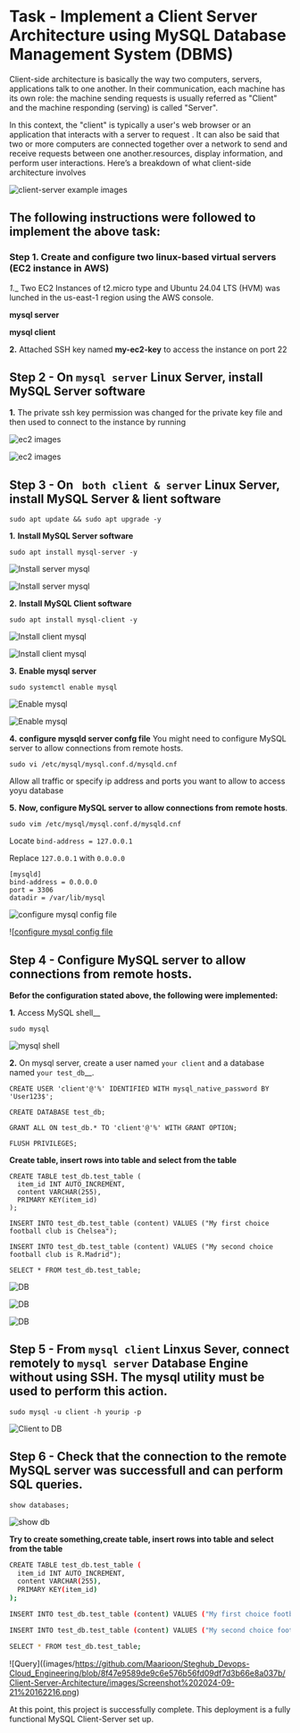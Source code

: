 # Task - Implement a Client Server Architecture using MySQL Database Management System (DBMS)

Client-side architecture is basically the way two computers, servers, applications talk to one another. In their communication, each machine has its own role: the machine sending requests is usually referred as "Client" and the machine responding (serving) is called "Server".

In this context, the "client" is typically a user's web browser or an application that interacts with a server to request . It can also be said that two or more computers are connected together over a network to send and receive requests between one another.resources, display information, and perform user interactions. Here’s a breakdown of what client-side architecture involves

![client-server example images](images/https://github.com/Maarioon/Steghub_Devops-Cloud_Engineering/blob/8f47e9589de9c6e576b56fd09df7d3b66e8a037b/Client-Server-Architecture/images/Screenshot-2024-09-21-095055.png)


## The following instructions were followed to implement the above task:

### Step 1. Create and configure two linux-based virtual servers (EC2 instance in AWS)

_1.__ Two EC2 Instances of t2.micro type and Ubuntu 24.04 LTS (HVM) was lunched in the us-east-1 region using the AWS console.

__mysql server__

__mysql client__

__2.__ Attached SSH key named __my-ec2-key__ to access the instance on port 22


## Step 2 - On ```mysql server``` Linux Server, install MySQL Server software

__1.__ The private ssh key permission was changed for the private key file and then used to connect to the instance by running

![ec2 images](https://github.com/Maarioon/Steghub_Devops-Cloud_Engineering/blob/8f47e9589de9c6e576b56fd09df7d3b66e8a037b/Client-Server-Architecture/images/Screenshot%202024-09-21%20173341.png)

![ec2 images](https://github.com/Maarioon/Steghub_Devops-Cloud_Engineering/blob/8f47e9589de9c6e576b56fd09df7d3b66e8a037b/Client-Server-Architecture/images/Screenshot%202024-09-21%20173402.png)


## Step 3 - On ``` both client & server``` Linux Server, install MySQL Server & lient software

```
sudo apt update && sudo apt upgrade -y
```

__1.__ __Install MySQL Server software__

```
sudo apt install mysql-server -y
```

![Install server mysql](images/https://github.com/Maarioon/Steghub_Devops-Cloud_Engineering/blob/8f47e9589de9c6e576b56fd09df7d3b66e8a037b/Client-Server-Architecture/images/Screenshot-2024-09-21-095055.png)

![Install server mysql](images/https://github.com/Maarioon/Steghub_Devops-Cloud_Engineering/blob/8f47e9589de9c6e576b56fd09df7d3b66e8a037b/Client-Server-Architecture/images/Screenshot%202024-09-21%20101631.png)

__2.__ __Install MySQL Client software__

```
sudo apt install mysql-client -y
```

![Install client mysql](https://github.com/Maarioon/Steghub_Devops-Cloud_Engineering/blob/8f47e9589de9c6e576b56fd09df7d3b66e8a037b/Client-Server-Architecture/images/Screenshot%202024-09-21%20101741.png)

![Install client mysql](https://github.com/Maarioon/Steghub_Devops-Cloud_Engineering/blob/8f47e9589de9c6e576b56fd09df7d3b66e8a037b/Client-Server-Architecture/images/Screenshot%202024-09-21%20101759.png)


__3.__ __Enable mysql server__

```
sudo systemctl enable mysql
```
![Enable mysql](images/https://github.com/Maarioon/Steghub_Devops-Cloud_Engineering/blob/8f47e9589de9c6e576b56fd09df7d3b66e8a037b/Client-Server-Architecture/images/Screenshot%202024-09-21%20115953.png)

![Enable mysql](images/https://github.com/Maarioon/Steghub_Devops-Cloud_Engineering/blob/8f47e9589de9c6e576b56fd09df7d3b66e8a037b/Client-Server-Architecture/images/Screenshot%202024-09-21%20120000.png)

__4.__ __configure mysqld server confg file__
You might need to configure MySQL server to allow connections from remote hosts.

```
sudo vi /etc/mysql/mysql.conf.d/mysqld.cnf 
```

Allow all traffic or specify ip address and ports you want to allow to access yoyu database

__5.__ __Now, configure MySQL server to allow connections from remote hosts__.

```
sudo vim /etc/mysql/mysql.conf.d/mysqld.cnf
```
Locate ```bind-address = 127.0.0.1```

Replace ```127.0.0.1``` with ```0.0.0.0```
```
[mysqld]
bind-address = 0.0.0.0
port = 3306
datadir = /var/lib/mysql
```

![configure mysql config file](images/https://github.com/Maarioon/Steghub_Devops-Cloud_Engineering/blob/8f47e9589de9c6e576b56fd09df7d3b66e8a037b/Client-Server-Architecture/images/Screenshot%202024-09-21%20103515.png)

![[configure mysql config file](images/https://github.com/Maarioon/Steghub_Devops-Cloud_Engineering/blob/8f47e9589de9c6e576b56fd09df7d3b66e8a037b/Client-Server-Architecture/images/Screenshot%202024-09-21%20103527.png)


## Step 4 - Configure MySQL server to allow connections from remote hosts.

__Befor the configuration stated above, the following were implemented:__

__1.__ Access MySQL shell__

```
sudo mysql
```
![mysql shell](images/https://github.com/Maarioon/Steghub_Devops-Cloud_Engineering/blob/8f47e9589de9c6e576b56fd09df7d3b66e8a037b/Client-Server-Architecture/images/Screenshot%202024-09-21%20122114.png)

__2.__ On mysql server, create a user named ```your client``` and a database named ```your test_db```__.

```
CREATE USER 'client'@'%' IDENTIFIED WITH mysql_native_password BY 'User123$';

CREATE DATABASE test_db;

GRANT ALL ON test_db.* TO 'client'@'%' WITH GRANT OPTION;

FLUSH PRIVILEGES;
```

__Create table, insert rows into table and select from the table__

```
CREATE TABLE test_db.test_table (
  item_id INT AUTO_INCREMENT,
  content VARCHAR(255),
  PRIMARY KEY(item_id)
);

INSERT INTO test_db.test_table (content) VALUES ("My first choice football club is Chelsea");

INSERT INTO test_db.test_table (content) VALUES ("My second choice football club is R.Madrid");

SELECT * FROM test_db.test_table;
```

![DB](images/https://github.com/Maarioon/Steghub_Devops-Cloud_Engineering/blob/8f47e9589de9c6e576b56fd09df7d3b66e8a037b/Client-Server-Architecture/images/Screenshot%202024-09-21%20123515.png)

![DB](images/https://github.com/Maarioon/Steghub_Devops-Cloud_Engineering/blob/8f47e9589de9c6e576b56fd09df7d3b66e8a037b/Client-Server-Architecture/images/Screenshot%202024-09-21%20123541.png)

![DB](images/https://github.com/Maarioon/Steghub_Devops-Cloud_Engineering/blob/8f47e9589de9c6e576b56fd09df7d3b66e8a037b/Client-Server-Architecture/images/Screenshot%202024-09-21%20131748.png)


## Step 5 - From ```mysql client``` Linxus Sever, connect remotely to ```mysql server``` Database Engine without using SSH. The mysql utility must be used to perform this action.

```
sudo mysql -u client -h yourip -p
```
![Client to DB](images/https://github.com/Maarioon/Steghub_Devops-Cloud_Engineering/blob/8f47e9589de9c6e576b56fd09df7d3b66e8a037b/Client-Server-Architecture/images/Screenshot%202024-09-21%20155017.png)

## Step 6 - Check that the connection to the remote MySQL server was successfull and can perform SQL queries.

```
show databases;
```
![show db](images/https://github.com/Maarioon/Steghub_Devops-Cloud_Engineering/blob/8f47e9589de9c6e576b56fd09df7d3b66e8a037b/Client-Server-Architecture/images/Screenshot%202024-09-21%20155051.png)

__Try to create something,create table, insert rows into table and select from the table__

```bash
CREATE TABLE test_db.test_table (
  item_id INT AUTO_INCREMENT,
  content VARCHAR(255),
  PRIMARY KEY(item_id)
);

INSERT INTO test_db.test_table (content) VALUES ("My first choice football club is Chelsea");

INSERT INTO test_db.test_table (content) VALUES ("My second choice football club is R.Madrid");

SELECT * FROM test_db.test_table;
```

![Query]((images/https://github.com/Maarioon/Steghub_Devops-Cloud_Engineering/blob/8f47e9589de9c6e576b56fd09df7d3b66e8a037b/Client-Server-Architecture/images/Screenshot%202024-09-21%20162216.png)


At this point, this project is successfully complete.
This deployment is a fully functional MySQL Client-Server set up.
